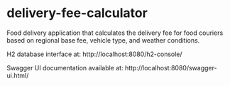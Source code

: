 # delivery-fee-calculator
Food delivery application that calculates the delivery fee for food couriers based on regional base fee, vehicle type, and weather conditions.


H2 database interface at: http://localhost:8080/h2-console/

Swagger UI documentation available at: http://localhost:8080/swagger-ui.html/

